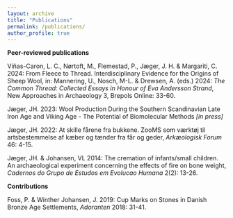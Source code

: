 ```yaml
---
layout: archive
title: "Publications"
permalink: /publications/
author_profile: true
---
```


**Peer-reviewed publications**

Viñas-Caron, L. C., Nørtoft, M., Flemestad, P., Jæger, J. H. & Margariti, C. 2024: From Fleece to Thread. Interdisciplinary Evidence for the Origins of Sheep Wool, in: Mannering, U., Nosch, M-L. & Drewsen, A. (eds.) 2024: *The Common Thread: Collected Essays in Honour of Eva Andersson Strand*, New Approaches in Archaeology 3, Brepols Online: 33-60.

Jæger, JH. 2023: Wool Production During the Southern Scandinavian Late Iron Age and Viking Age - The Potential of Biomolecular Methods *[in press]*

Jæger, JH. 2022: At skille fårene fra bukkene. ZooMS som værktøj til artsbestemmelse af kæber og tænder fra får og geder, *Arkæologisk Forum* 46: 4-15. 

Jæger, JH. & Johansen, VL 2014: The cremation of infants/small children. An archaeological experiment concerning the effects of fire on bone weight, *Cadernos do Grupo de Estudos em Evolucao Humana* 2(2): 13-26.

**Contributions**

Foss, P. & Winther Johansen, J. 2019: Cup Marks on Stones in Danish Bronze Age Settlements, *Adoranten* 2018: 31-41.
